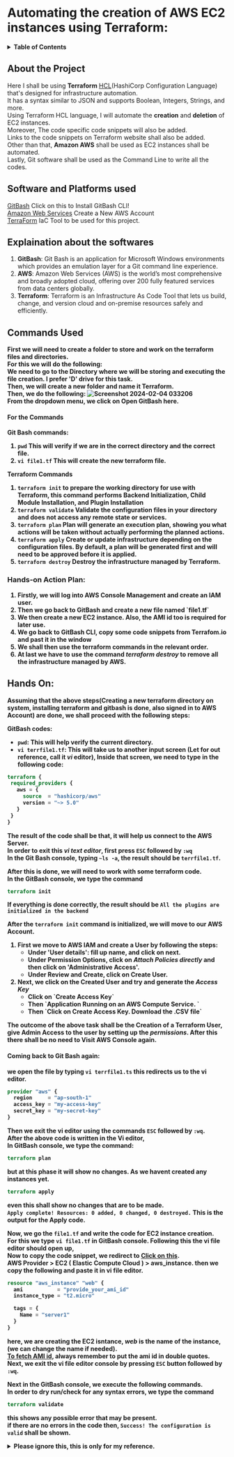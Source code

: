 # Automating the <b>creation</b> of AWS EC2 instances using Terraform: 
<details>
<summary><strong>Table of Contents</strong></summary>
  <ul>
    <li>
      <a href="#about-the-project">About the Project</a>
    </li>
    <li>
      <a href="#software-and-platforms-used">Software and Platforms used</a> 
      <ul>
        <li>GitBash</li>
        <li>Amazon AWS</li>
        <li>Terraform</li>
      </ul>
    </li>
    <li><a href="#explaination-about-the-softwares">Explaination about the softwares</a>
      <ul>
        <li>About Git</li>
        <li>About AWS</li>
        <li>About terraform</li>
      </ul>
    </li>
    <li><a href="#commands-used">Commands Used</a></li>
    <li><a href="#hands-on">Hands On</a></li>
  </ul>
</details> 

<!-- About the project -->
## About the Project 
Here I shall be using <b>Terraform</b> [HCL](https://www.shecodes.io/athena/2110-what-is-hcl-infrastructure-automation-language#:~:text=HCL%20(HashiCorp%20Configuration%20Language)%20is,%2C%20integers%2C%20strings%20and%20more.)(HashiCorp Configuration Language) that's designed for infrastructure automation.  
It has a syntax similar to JSON and supports Boolean, Integers, Strings, and more.   
Using Terraform HCL language, I will automate the <b>creation</b> and <b>deletion</b> of EC2 instances.  
Moreover, The code specific code snippets will also be added.   
Links to the code snippets on Terraform website shall also be added.   
Other than that, <b>Amazon AWS</b> shall be used as EC2 instances shall be automated.  
Lastly, Git software shall be used as the Command Line to write all the codes.   

## Software and Platforms used  
[GitBash](https://git-scm.com/downloads) Click on this to Install GitBash CLI!  
[Amazon Web Services](https://aws.amazon.com/free/?gclid=Cj0KCQiA5fetBhC9ARIsAP1UMgESWbcWaBqkpQLyXzAFMOau-lEZmO0XAVO5W7_XWl96v4wMG-f8r0waAvMmEALw_wcB&trk=09863622-0e2a-4080-9bba-12d378e294ba&sc_channel=ps&ef_id=Cj0KCQiA5fetBhC9ARIsAP1UMgESWbcWaBqkpQLyXzAFMOau-lEZmO0XAVO5W7_XWl96v4wMG-f8r0waAvMmEALw_wcB:G:s&s_kwcid=AL!4422!3!453325184878!e!!g!!aws%20amazon%20console!10712784862!111477280451) Create a New AWS Account    
[TerraForm](https://www.terraform.io/)  IaC Tool to be used for this project. 

## Explaination about the softwares  
1. <b>GitBash</b>:
   Git Bash is an application for Microsoft Windows environments which provides an emulation layer for a Git command line experience.
2. <b>AWS</b>:
   Amazon Web Services (AWS) is the world’s most comprehensive and broadly adopted cloud, offering over 200 fully featured services from data centers globally.
3. <b>Terraform</b>:
   Terraform is an Infrastructure As Code Tool that lets us build, change, and version cloud and on-premise resources safely and efficiently.

## Commands Used  
<b> First we will need to create a folder to store and work on the terraform files and directories.  
For this we will do the following:  
We need to go to the Directory where we will be storing and executing the file creation. I prefer <b>'D'</b> drive for this task.  
Then, we will create a new folder and name it Terraform.  
Then, we do the following: ![Screenshot 2024-02-04 033206](https://github.com/Faysal-Ezaz/Project_AWS/assets/95119493/901403dc-472c-4ea0-bdfe-6470881d3b46)  
From the dropdown menu, we click on <b>Open GitBash here.</b>  
#### For the <b>Commands</b>  
<b>Git Bash commands: </b>  
1. `pwd` This will verify if we are in the correct directory and the correct file.  
2. `vi file1.tf`  This will create the new terraform file.  

<b>Terraform Commands</b>  
1. `terraform init` to prepare the working directory for use with Terraform, this command performs Backend Initialization, Child Module Installation, and Plugin Installation 
2. `terraform validate`  Validate the configuration files in your directory and does not access any remote state or services.
3. `terraform plan`  Plan will generate an execution plan, showing you what actions will be taken without actually performing the planned actions.
4. `terraform apply`  Create or update infrastructure depending on the configuration files. By default, a plan will be generated first and will need to be approved before it is applied.
5. `terraform destroy`   Destroy the infrastructure managed by Terraform.

### Hands-on Action Plan: 
<ol>
  <li>Firstly, we will log into AWS Console Management and create an IAM user.</li>
  <li>Then we go back to GitBash and create a new file named `file1.tf`</li>
  <li>We then create a new EC2 instance. Also, the AMI id too is required for later use.</li>
  <li>We go back to GitBash CLI, copy some code snippets from Terrafom.io and past it in the window</li>
  <li>We shall then use the terraform commands in the relevant order.</li>
  <li>At last we have to use the command <i>terraform destroy</i> to remove all the infrastructure managed by AWS.</li>
</ol>  

## Hands On:   
Assuming that the above steps(Creating a new <b>terraform directory</b> on system, <b>installing terraform</b> and <b>gitbash</b> is done, also <b>signed in to AWS</b> Account) are done, we shall proceed with the following steps:  

<b>GitBash</b> codes:  
- `pwd`: This will help verify the current directory.
- `vi terrfile1.tf`: This will take us to another input screen <b>(Let for out reference, call it <i>vi</i> editor), Inside that screen, we need to type in the following code:
```terraform
terraform {
 required_providers {
   aws = {
     source  = "hashicorp/aws"
     version = "~> 5.0"
   }
 }
}
```
The result of the code shall be that, it will help us connect to the <b>AWS Server</b>.   
In order to exit this <i>vi text editor</i>, first press `ESC` followed by `:wq`  
In the <b>Git Bash</b> console, typing `~ls -a`, the result should be `terrfile1.tf`.

After this is done, we will need to work with some <b>terraform code</b>.   
In the GitBash console, we type the command  
```terraform
terraform init
```
If everything is done correctly, the result should be `All the plugins are initialized in the backend`  

After the `terraform init` command is initialized, we will move to our <b>AWS Account</b>.  
<ol>
  <li>
    First we move to <b>AWS IAM</b> and create a User by following the steps:
    <ul>
      <li>Under 'User details': fill up name, and click on next.</li>
      <li>Under <b>Permission Options</b>, click on <i>Attach Policies directly</i> and then click on 'Administrative Access'.</li>
      <li>Under Review and Create, click on <b>Create User</b>.</li>
    </ul>
  </li>
  <li>
    Next, we click on the <b>Created User</b> and try and generate the <i>Access Key</i>
    <ul>
      <li>Click on `Create Access Key`</li>
      <li>Then `Application Running on an AWS Compute Service. `</li>
      <li>Then `Click on Create Access Key. Download the .CSV file`</li>
    </ul>
  </li>
</ol>  
The outcome of the above task shall be the <b>Creation of a Terraform User</b>, give <b>Admin Access</b> to the user by setting up the <i>permissions</i>.  
After this there shall be no need to Visit AWS Console again.  

#### Coming back to Git Bash again:  
we open the file by typing `vi terrfile1.ts` this redirects us to the vi editor.  
```terraform
provider "aws" {
  region     = "ap-south-1"
  access_key = "my-access-key"
  secret_key = "my-secret-key"
} 
```
Then we exit the vi editor using the commands `ESC` followed by `:wq`.  
After the above code is written in the Vi editor,   
In GitBash console, we type the command:   
```terraform
terraform plan
```
but at this phase it will show no changes. As we havent created any instances yet.  
```terraform
terraform apply
```
even this shall show no changes that are to be made.   
`Apply complete! Resources: 0 added, 0 changed, 0 destroyed.` This is the output for the <b>Apply</b> code.  

Now, we go the `file1.tf` and write the <b>code for EC2 instance creation</b>.   
For this we type `vi file1.tf` in <b>GitBash</b> console. Following this the vi file editor should open up,  
Now to copy the code snippet, we redirect to [Click on this](https://registry.terraform.io/providers/hashicorp/aws/latest/docs/resources/instance).  
AWS Provider > EC2 ( Elastic Compute Cloud ) > aws_instance.   then we copy the following and paste it in vi file editor.  
```terraform
resource "aws_instance" "web" {
  ami           = "provide_your_ami_id"
  instance_type = "t2.micro"

  tags = {
    Name = "server1"
  }
}
```  
here, we are creating the <b>EC2 isntance</b>, <i>web</i> is the name of the instance, (we can change the name if needed).  
[To fetch AMI id](https://www.youtube.com/watch?v=BkG09nrh_7s), always remember to put the ami id in double quotes.  
Next, we exit the vi file editor console by pressing `ESC` button followed by `:wq`.  

Next in the GitBash console, we execute the following commands.  
In order to dry run/check for any syntax errors, we type the command  
```terraform
terraform validate
```
this shows any possible error that may be present.   
if there are no errors in the code then, `Success! The configuration is valid` shall be shown.  


<details>
  <summary>Please ignore this, this is only for my reference. </summary>
  Refer to this link for Terraform Cheat sheet.  
  https://spacelift.io/blog/terraform-commands-cheat-sheet  

Now, we have to redirect to AWS console:  
Inside, we open EC2 Console, click on <b>instances</b>.  
Then click on <b>Launch instance</b>.  
We select the <b>appropriate AMI</b>.  

</details>
